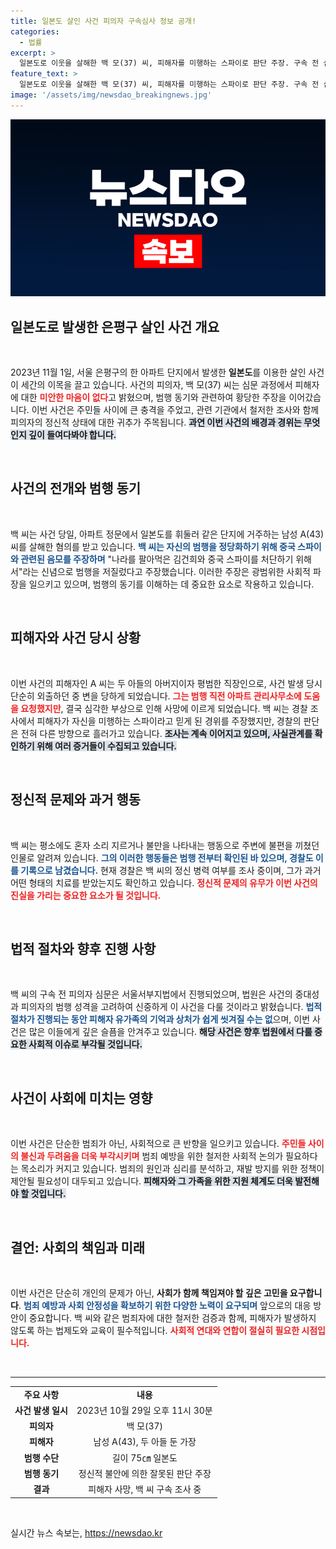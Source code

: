 ```yaml
---
title: 일본도 살인 사건 피의자 구속심사 정보 공개!
categories:
  - 법률
excerpt: >
  일본도로 이웃을 살해한 백 모(37) 씨, 피해자를 미행하는 스파이로 판단 주장. 구속 전 심문에서 죄송한 마음 없다며 황당한 해명으로 진술하며 긴장감을 고조시키고 있습니다. 사건의 배경에는 무엇이 있을까?
feature_text: >
  일본도로 이웃을 살해한 백 모(37) 씨, 피해자를 미행하는 스파이로 판단 주장. 구속 전 심문에서 죄송한 마음 없다며 황당한 해명으로 진술하며 긴장감을 고조시키고 있습니다. 사건의 배경에는 무엇이 있을까?
image: '/assets/img/newsdao_breakingnews.jpg'
---
```


<p><img src="/assets/img/newsdao_breakingnews.jpg" alt="ontimetimes 속보" /></p>

<h2 data-ke-size="size26">일본도로 발생한 은평구 살인 사건 개요</h2>

<p data-ke-size="size16">&nbsp;</p>

<p>2023년 11월 1일, 서울 은평구의 한 아파트 단지에서 발생한 <b>일본도</b>를 이용한 살인 사건이 세간의 이목을 끌고 있습니다. 사건의 피의자, 백 모(37) 씨는 심문 과정에서 피해자에 대한 <b><span style="color: #ee2323;">미안한 마음이 없다</span></b>고 밝혔으며, 범행 동기와 관련하여 황당한 주장을 이어갔습니다. 이번 사건은 주민들 사이에 큰 충격을 주었고, 관련 기관에서 철저한 조사와 함께 피의자의 정신적 상태에 대한 귀추가 주목됩니다. <b><span style="background-color: #21538527;">과연 이번 사건의 배경과 경위는 무엇인지 깊이 들여다봐야 합니다.</span></b> </p>

<p data-ke-size="size16">&nbsp;</p>

<h2 data-ke-size="size26">사건의 전개와 범행 동기</h2>

<p data-ke-size="size16">&nbsp;</p>

<p>백 씨는 사건 당일, 아파트 정문에서 일본도를 휘둘러 같은 단지에 거주하는 남성 A(43) 씨를 살해한 혐의를 받고 있습니다. <b><span style="color: #1a5490;">백 씨는 자신의 범행을 정당화하기 위해 중국 스파이와 관련된 음모를 주장하며</span></b> "나라를 팔아먹은 김건희와 중국 스파이를 처단하기 위해서"라는 신념으로 범행을 저질렀다고 주장했습니다. 이러한 주장은 광범위한 사회적 파장을 일으키고 있으며, 범행의 동기를 이해하는 데 중요한 요소로 작용하고 있습니다.</p>

<p data-ke-size="size16">&nbsp;</p>

<h2 data-ke-size="size26">피해자와 사건 당시 상황</h2>

<p data-ke-size="size16">&nbsp;</p>

<p>이번 사건의 피해자인 A 씨는 두 아들의 아버지이자 평범한 직장인으로, 사건 발생 당시 단순히 외출하던 중 변을 당하게 되었습니다. <b><span style="color: #ee2323;">그는 범행 직전 아파트 관리사무소에 도움을 요청했지만</span></b>, 결국 심각한 부상으로 인해 사망에 이르게 되었습니다. 백 씨는 경찰 조사에서 피해자가 자신을 미행하는 스파이라고 믿게 된 경위를 주장했지만, 경찰의 판단은 전혀 다른 방향으로 흘러가고 있습니다. <b><span style="background-color: #21538527;">조사는 계속 이어지고 있으며, 사실관계를 확인하기 위해 여러 증거들이 수집되고 있습니다.</span></b></p>

<p data-ke-size="size16">&nbsp;</p>

<h2 data-ke-size="size26">정신적 문제와 과거 행동</h2>

<p data-ke-size="size16">&nbsp;</p>

<p>백 씨는 평소에도 혼자 소리 지르거나 불만을 나타내는 행동으로 주변에 불편을 끼쳤던 인물로 알려져 있습니다. <b><span style="color: #1a5490;">그의 이러한 행동들은 범행 전부터 확인된 바 있으며, 경찰도 이를 기록으로 남겼습니다.</span></b> 현재 경찰은 백 씨의 정신 병력 여부를 조사 중이며, 그가 과거 어떤 형태의 치료를 받았는지도 확인하고 있습니다. <b><span style="color: #ee2323;">정신적 문제의 유무가 이번 사건의 진실을 가리는 중요한 요소가 될 것입니다.</span></b></p>

<p data-ke-size="size16">&nbsp;</p>

<h2 data-ke-size="size26">법적 절차와 향후 진행 사항</h2>

<p data-ke-size="size16">&nbsp;</p>

<p>백 씨의 구속 전 피의자 심문은 서울서부지법에서 진행되었으며, 법원은 사건의 중대성과 피의자의 범행 성격을 고려하여 신중하게 이 사건을 다룰 것이라고 밝혔습니다. <b><span style="color: #1a5490;">법적 절차가 진행되는 동안 피해자 유가족의 기억과 상처가 쉽게 씻겨질 수는 없</span></b>으며, 이번 사건은 많은 이들에게 깊은 슬픔을 안겨주고 있습니다. <b><span style="background-color: #21538527;">해당 사건은 향후 법원에서 다룰 중요한 사회적 이슈로 부각될 것입니다.</span></b></p>

<p data-ke-size="size16">&nbsp;</p>

<h2 data-ke-size="size26">사건이 사회에 미치는 영향</h2>

<p data-ke-size="size16">&nbsp;</p>

<p>이번 사건은 단순한 범죄가 아닌, 사회적으로 큰 반향을 일으키고 있습니다. <b><span style="color: #ee2323;">주민들 사이의 불신과 두려움을 더욱 부각시키며</span></b> 범죄 예방을 위한 철저한 사회적 논의가 필요하다는 목소리가 커지고 있습니다. 범죄의 원인과 심리를 분석하고, 재발 방지를 위한 정책이 제안될 필요성이 대두되고 있습니다. <b><span style="background-color: #21538527;">피해자와 그 가족을 위한 지원 체계도 더욱 발전해야 할 것입니다.</span></b></p>

<p data-ke-size="size16">&nbsp;</p>

<h2 data-ke-size="size26">결언: 사회의 책임과 미래</h2>

<p data-ke-size="size16">&nbsp;</p>

<p>이번 사건은 단순히 개인의 문제가 아닌, <b>사회가 함께 책임져야 할 깊은 고민을 요구합니다</b>. <b><span style="color: #1a5490;">범죄 예방과 사회 안정성을 확보하기 위한 다양한 노력이 요구되며</span></b> 앞으로의 대응 방안이 중요합니다. 백 씨와 같은 범죄자에 대한 철저한 검증과 함께, 피해자가 발생하지 않도록 하는 법제도와 교육이 필수적입니다. <b><span style="color: #ee2323;">사회적 연대와 연합이 절실히 필요한 시점입니다.</span></b></p>

<p data-ke-size="size16">&nbsp;</p>

<hr>

<table style="width: 100%; border-collapse: collapse;">
    <tr>
        <td style="text-align: center; height: 17px;"><b>주요 사항</b></td>
        <td style="text-align: center; height: 17px;"><b>내용</b></td>
    </tr>
    <tr>
        <td style="text-align: center; height: 17px;"><b>사건 발생 일시</b></td>
        <td style="text-align: center; height: 17px;">2023년 10월 29일 오후 11시 30분</td>
    </tr>
    <tr>
        <td style="text-align: center; height: 17px;"><b>피의자</b></td>
        <td style="text-align: center; height: 17px;">백 모(37)</td>
    </tr>
    <tr>
        <td style="text-align: center; height: 17px;"><b>피해자</b></td>
        <td style="text-align: center; height: 17px;">남성 A(43), 두 아들 둔 가장</td>
    </tr>
    <tr>
        <td style="text-align: center; height: 17px;"><b>범행 수단</b></td>
        <td style="text-align: center; height: 17px;">길이 75㎝ 일본도</td>
    </tr>
    <tr>
        <td style="text-align: center; height: 17px;"><b>범행 동기</b></td>
        <td style="text-align: center; height: 17px;">정신적 불안에 의한 잘못된 판단 주장</td>
    </tr>
    <tr>
        <td style="text-align: center; height: 17px;"><b>결과</b></td>
        <td style="text-align: center; height: 17px;">피해자 사망, 백 씨 구속 조사 중</td>
    </tr>
</table>

<p data-ke-size="size16">&nbsp;</p>
실시간 뉴스 속보는, <a href="https://newsdao.kr" rel="dofollow">https://newsdao.kr</a>



